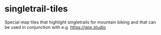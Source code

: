 # singletrail-tiles
Special map tiles that highlight singletrails for mountain biking and that can be used in conjunction with e.g. https://gpx.studio

